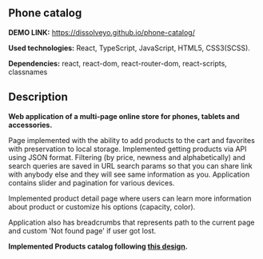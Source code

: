 ## Phone catalog
**DEMO LINK:** https://dissolveyo.github.io/phone-catalog/

**Used technologies:** React, TypeScript, JavaScript, HTML5, CSS3(SCSS).

**Dependencies:** react, react-dom, react-router-dom, react-scripts, classnames

## Description
**Web application of a multi-page online store for phones, tablets and accessories.** 

Page implemented with the ability to add products to the cart and favorites with preservation to local storage. Implemented getting products via API using JSON format.
Filtering (by price, newness and alphabetically) and search queries are saved in URL search params so that you can share link with anybody else and they will see same information as you. Application contains slider and pagination for various devices.

Implemented product detail page where users can learn more information about product or customize his options (capacity, color).

Application also has breadcrumbs that represents path to the current page and custom 'Not found page' if user got lost.

**Implemented Products catalog following [this design](https://www.figma.com/file/uEetgWenSRxk9jgiym6Yzp/Phone-catalog-redesign?t=h0eJNFJLQiexgKrW-6).**
